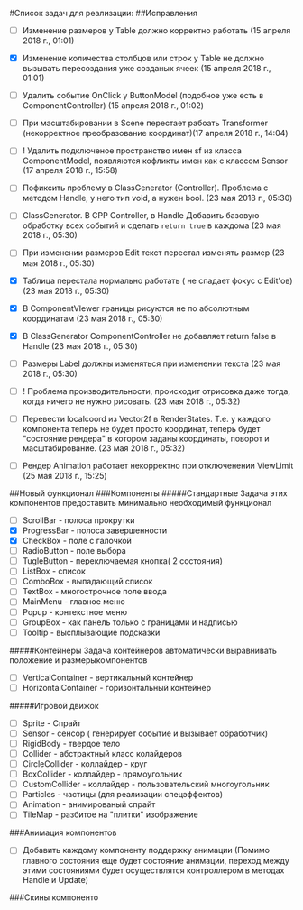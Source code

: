 #Список задач для реализации:
##Исправления

- [ ] Изменение размеров у Table должно корректно работать (15 апреля 2018 г., 01:01)

- [x] Изменение количества столбцов или строк у Table не должно вызывать пересоздания уже созданых ячеек (15 апреля 2018 г., 01:01)
- [ ] Удалить событие OnClick у ButtonModel (подобное уже есть в ComponentController) (15 апреля 2018 г., 01:02)
- [ ] При масштабировании в Scene перестает рабоать Transformer (некорректное преобразование координат)(17 апреля 2018 г., 14:04)
- [ ] ! Удалить подключеное пространство имен sf из класса ComponentModel, появляются кофликты имен как с классом Sensor (17 апреля 2018 г., 15:58)
- [ ] Пофиксить проблему в ClassGenerator (Controller). Проблема с методом Handle, у него тип void, а нужен bool. (23 мая 2018 г., 05:30)
- [ ] ClassGenerator. В CPP Controller, в Handle Добавить базовую обработку всех событий и сделать `return true` в каждома (23 мая 2018 г., 05:30)
- [ ] При изменении размеров Edit текст перестал изменять размер (23 мая 2018 г., 05:30)
- [x] Таблица перестала нормально работать ( не спадает фокус с Edit'ов) (23 мая 2018 г., 05:30)
- [x] В ComponentVIewer границы рисуются не по абсолютным координатам (23 мая 2018 г., 05:30)
- [x] В ClassGenerator ComponentController не добавляет return false в Handle (23 мая 2018 г., 05:30)
- [ ] Размеры Label должны изменяться при изменении текста (23 мая 2018 г., 05:30)
- [ ] ! Проблема производительности, происходит отрисовка даже тогда, когда ничего не нужно рисовать. (23 мая 2018 г., 05:32)
- [ ] Перевести localcoord из Vector2f в RenderStates. Т.е. у каждого компонента теперь не будет просто координат, теперь будет "состояние рендера" в котором заданы координаты, поворот и масштабирование. (23 мая 2018 г., 05:32)
- [ ] Рендер Animation работает некорректно при отключенении ViewLimit (25 мая 2018 г., 15:25)


##Новый функционал
###Компоненты
#####Стандартные
Задача этих компонентов предоставить минимально необходимый функционал
- [ ] ScrollBar - полоса прокрутки
- [x] ProgressBar - полоса завершенности
- [x] CheckBox - поле с галочкой
- [ ] RadioButton - поле выбора
- [ ] TugleButton - переключаемая кнопка( 2 состояния)
- [ ] ListBox - список
- [ ] ComboBox - выпадающий список
- [ ] TextBox - многострочное поле ввода
- [ ] MainMenu - главное меню
- [ ] Popup - контекстное меню
- [ ] GroupBox - как панель только с границами и надписью
- [ ] Tooltip - высплывающие подсказки

#####Контейнеры
Задача контейнеров автоматически выравнивать положение и размерыкомпонентов
- [ ] VerticalContainer - вертикальный контейнер
- [ ] HorizontalContainer - горизонтальный контейнер

#####Игровой движок
- [ ] Sprite - Спрайт
- [ ] Sensor - сенсор ( генерирует событие и вызывает обработчик)
- [ ] RigidBody - твердое тело
- [ ] Collider - абстрактный класс колайдеров
- [ ] CircleCollider - коллайдер - круг
- [ ] BoxCollider - коллайдер - прямоугольник
- [ ] CustomCollider - коллайдер - пользовательский многоугольник
- [ ] Particles - частицы (для реализации спецэффектов)
- [ ] Animation - анимированый спрайт
- [ ] TileMap - разбитое на "плитки" изображение

###Анимация компонентов
- [ ] Добавить каждому компоненту поддержку анимации (Помимо главного состояния еще будет состояние анимации, переход между этими состояниями будет осуществлятся контроллером в методах Handle и Update)

###Скины компоненто